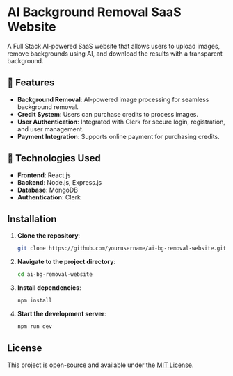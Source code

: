 # AI Background Removal SaaS Website  

A Full Stack AI-powered SaaS website that allows users to upload images, remove backgrounds using AI, and download the results with a transparent background.  

## 🌟 Features 
- **Background Removal**: AI-powered image processing for seamless background removal.  
- **Credit System**: Users can purchase credits to process images.  
- **User Authentication**: Integrated with Clerk for secure login, registration, and user management.  
- **Payment Integration**: Supports online payment for purchasing credits.  

## 🔧 Technologies Used 
- **Frontend**: React.js  
- **Backend**: Node.js, Express.js  
- **Database**: MongoDB  
- **Authentication**: Clerk  

## Installation  
1. **Clone the repository**:  
   ```bash  
   git clone https://github.com/yourusername/ai-bg-removal-website.git  
   ```  

2. **Navigate to the project directory**:  
   ```bash  
   cd ai-bg-removal-website  
   ```  

3. **Install dependencies**:  
   ```bash  
   npm install  
   ```  

4. **Start the development server**:  
   ```bash  
   npm run dev  
   ```  

## License  
This project is open-source and available under the [MIT License](LICENSE).  
